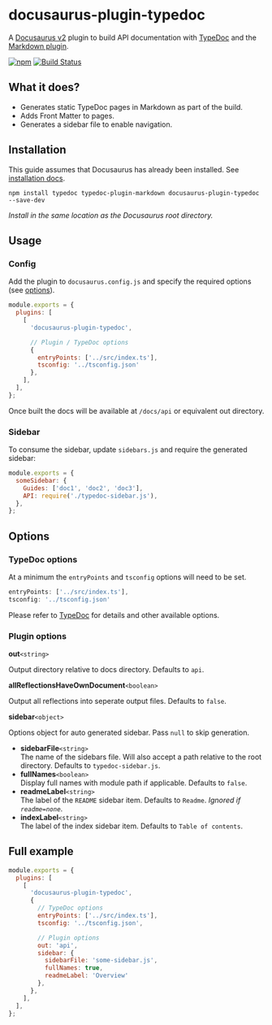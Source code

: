 # docusaurus-plugin-typedoc

A [Docusaurus v2](https://v2.docusaurus.io/) plugin to build API documentation with [TypeDoc](https://github.com/TypeStrong/typedoc) and the [Markdown plugin](https://github.com/tgreyuk/typedoc-plugin-markdown/tree/master/packages/typedoc-plugin-markdown).

[![npm](https://img.shields.io/npm/v/docusaurus-plugin-typedoc.svg)](https://www.npmjs.com/package/docusaurus-plugin-typedoc)
[![Build Status](https://travis-ci.org/tgreyuk/typedoc-plugin-markdown.svg?branch=master)](https://travis-ci.org/tgreyuk/typedoc-plugin-markdown)

## What it does?

- Generates static TypeDoc pages in Markdown as part of the build.
- Adds Front Matter to pages.
- Generates a sidebar file to enable navigation.

## Installation

This guide assumes that Docusaurus has already been installed. See [installation docs](https://v2.docusaurus.io/docs/installation).

```shell
npm install typedoc typedoc-plugin-markdown docusaurus-plugin-typedoc --save-dev
```

_Install in the same location as the Docusaurus root directory._

## Usage

### Config

Add the plugin to `docusaurus.config.js` and specify the required options (see [options](#options)).

```js
module.exports = {
  plugins: [
    [
      'docusaurus-plugin-typedoc',

      // Plugin / TypeDoc options
      {
        entryPoints: ['../src/index.ts'],
        tsconfig: '../tsconfig.json'
      },
    ],
  ],
};
```

Once built the docs will be available at `/docs/api` or equivalent out directory.

### Sidebar

To consume the sidebar, update `sidebars.js` and require the generated sidebar:

```js
module.exports = {
  someSidebar: {
    Guides: ['doc1', 'doc2', 'doc3'],
    API: require('./typedoc-sidebar.js'),
  },
};
```

## Options

### TypeDoc options

At a minimum the `entryPoints` and `tsconfig` options will need to be set.

```js
entryPoints: ['../src/index.ts'],
tsconfig: '../tsconfig.json'
```

Please refer to [TypeDoc](https://typedoc.org/guides/options/) for details and other available options.

### Plugin options

**out**`<string>`

Output directory relative to docs directory. Defaults to `api`.

**allReflectionsHaveOwnDocument**`<boolean>`

Output all reflections into seperate output files. Defaults to `false`.

**sidebar**`<object>`

Options object for auto generated sidebar. Pass `null` to skip generation.

- **sidebarFile**`<string>`<br />
  The name of the sidebars file. Will also accept a path relative to the root directory. Defaults to `typedoc-sidebar.js`.
- **fullNames**`<boolean>`<br />
  Display full names with module path if applicable. Defaults to `false`.
- **readmeLabel**`<string>`<br />
  The label of the `README` sidebar item. Defaults to `Readme`. _Ignored if `readme=none`_.
- **indexLabel**`<string>`<br />
The label of the index sidebar item. Defaults to `Table of contents`.

## Full example

```js
module.exports = {
  plugins: [
    [
      'docusaurus-plugin-typedoc',
      {
        // TypeDoc options
        entryPoints: ['../src/index.ts'],
        tsconfig: '../tsconfig.json',

        // Plugin options
        out: 'api',
        sidebar: {
          sidebarFile: 'some-sidebar.js',
          fullNames: true,
          readmeLabel: 'Overview'
        },
      },
    ],
  ],
};
```

